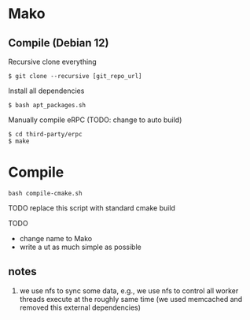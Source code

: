 # Mako

## Compile (Debian 12)

Recursive clone everything 

```
$ git clone --recursive [git_repo_url]
```

Install all dependencies

```
$ bash apt_packages.sh
```

Manually compile eRPC (TODO: change to auto build)

```
$ cd third-party/erpc
$ make
```

# Compile
```
bash compile-cmake.sh 
```
TODO replace this script with standard cmake build

TODO
 - change name to Mako
 - write a ut as much simple as possible

## notes
1. we use nfs to sync some data, e.g., we use nfs to control all worker threads execute at the roughly same time (we used memcached and removed this external dependencies)